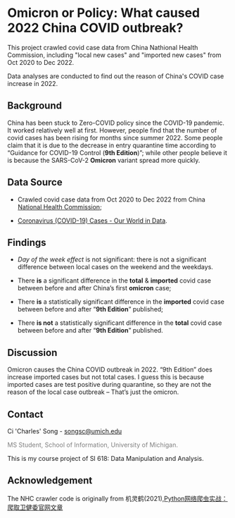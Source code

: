 # Omicron or Policy: What caused 2022 China COVID outbreak?

This project crawled covid case data from China Nathional Health Commission, including "local new cases" and "imported new cases" from Oct 2020 to Dec 2022.

Data analyses are conducted to find out the reason of China's COVID case increase in 2022.

## Background

China has been stuck to Zero-COVID policy since the COVID-19 pandemic. 
It worked relatively well at first. 
However, people find that the number of covid cases has been rising for months since summer 2022. 
Some people claim that it is due to the decrease in entry quarantine time according to “Guidance for COVID-19 Control (**9th Edition**)”; 
while other people believe it is because the SARS-CoV-2 **Omicron** variant spread more quickly. 

## Data Source

* Crawled covid case data from Oct 2020 to Dec 2022 
from China [National Health Commission](http://www.nhc.gov.cn/xcs/yqtb/list_gzbd.shtml);

* [Coronavirus (COVID-19) Cases - Our World in Data](https://ourworldindata.org/covid-cases).

## Findings

* *Day of the week effect* is not significant: there is not a significant difference between local cases on the weekend and the weekdays.

* There **is** a significant difference in the **total** & **imported** covid case between before and after China’s first **omicron** case;

* There **is** a statistically significant difference in the **imported** covid case between before and after “**9th Edition**” published;

* There **is not** a statistically significant difference in the **total** covid case between before and after “**9th Edition**” published.

## Discussion

Omicron causes the China COVID outbreak in 2022. 
“9th Edition” does increase imported cases but not total cases.
I guess this is because imported cases are test positive during quarantine,
so they are not the reason of the local case outbreak
– That’s just the omicron.

## Contact

Ci 'Charles' Song - songsc@umich.edu

<span style="color:gray"> MS Student, School of Information, University of Michigan. </span>

This is my course project of SI 618: Data Manipulation and Analysis.

## Acknowledgement

The NHC crawler code is originally from 机灵鹤(2021),[Python网络爬虫实战：爬取卫健委官网文章](https://juejin.cn/post/6996985734854869000)
